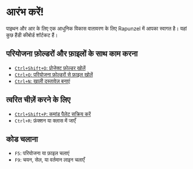 # आरंभ करें!

पाइथन और आर के लिए एक आधुनिक विकास वातावरण के लिए Rapunzel में आपका स्वागत है। यहां कुछ हैंडी कीबोर्ड शॉर्टकट हैं।

## परियोजना फ़ोल्डरों और फ़ाइलों के साथ काम करना

- [`Ctrl+Shift+O`: प्रोजेक्ट फ़ोल्डर खोलें](opensesame://event.rapunzel_welcome_open_folders)
- [`Ctrl+O`: परियोजना फ़ोल्डरों से फ़ाइल खोलें](opensesame://event.rapunzel_welcome_open_files)
- [`Ctrl+N`: खाली दस्तावेज़ बनाएं](opensesame://event.ide_new_file)

## त्वरित चीज़ें करने के लिए

- [`Ctrl+Shift+P`: कमांड पैलेट सक्रिय करें](opensesame://event.command_palette_activate)
- `Ctrl+R`: फ़ंक्शन या क्लास में जाएँ

## कोड चलाना

- `F5`: परियोजना या फ़ाइल चलाएं
- `F9`: चयन, सेल, या वर्तमान लाइन चलाएँ